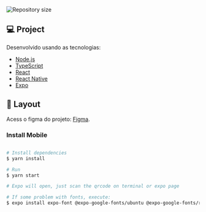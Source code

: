   <img alt="Repository size" src="https://img.shields.io/github/repo-size/Drack112/Next-Level-Week">

## 💻 Project

Desenvolvido usando as tecnologias:

- [Node.js][nodejs]
- [TypeScript][typescript]
- [React][reactjs]
- [React Native][rn]
- [Expo][expo]

## 🔖 Layout

Acess o figma do projeto: [Figma](https://www.figma.com/file/1SxgOMojOB2zYT0Mdk28lB/).

### Install Mobile

```bash

# Install dependencies
$ yarn install

# Run
$ yarn start

# Expo will open, just scan the qrcode on terminal or expo page

# If some problem with fonts, execute:
$ expo install expo-font @expo-google-fonts/ubuntu @expo-google-fonts/roboto

```

[nodejs]: https://nodejs.org/
[typescript]: https://www.typescriptlang.org/
[expo]: https://expo.io/
[reactjs]: https://reactjs.org
[rn]: https://facebook.github.io/react-native/
[yarn]: https://yarnpkg.com/****
